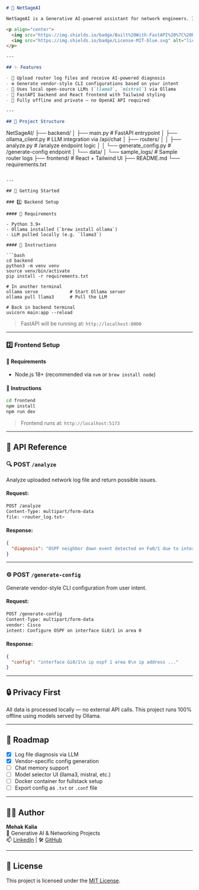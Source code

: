 ```markdown
# 🧠 NetSageAI

NetSageAI is a Generative AI-powered assistant for network engineers. It diagnoses network issues from router logs and generates vendor-specific CLI configurations using open-source LLMs like `llama3` via [Ollama](https://ollama.com).

<p align="center">
  <img src="https://img.shields.io/badge/Built%20With-FastAPI%20%7C%20React%20%7C%20Ollama-0A0A0A?style=flat&logo=vercel&logoColor=white" alt="stack badge" />
  <img src="https://img.shields.io/badge/License-MIT-blue.svg" alt="license badge" />
</p>

---

## ✨ Features

- 📄 Upload router log files and receive AI-powered diagnosis  
- ⚙️ Generate vendor-style CLI configurations based on your intent  
- 🧠 Uses local open-source LLMs (`llama3`, `mistral`) via Ollama  
- 🧩 FastAPI backend and React frontend with Tailwind styling  
- 🔐 Fully offline and private — no OpenAI API required  

---

## 📁 Project Structure

```
NetSageAI/
├── backend/
│   ├── main.py                  # FastAPI entrypoint
│   ├── ollama_client.py         # LLM integration via /api/chat
│   ├── routers/
│   │   ├── analyze.py           # /analyze endpoint logic
│   │   └── generate_config.py   # /generate-config endpoint
│   └── data/
│       └── sample_logs/         # Sample router logs
├── frontend/                    # React + Tailwind UI
├── README.md
└── requirements.txt
```

---

## 🚀 Getting Started

### 1️⃣ Backend Setup

#### 🧰 Requirements

- Python 3.9+
- Ollama installed (`brew install ollama`)
- LLM pulled locally (e.g. `llama3`)

#### 🔧 Instructions

```bash
cd backend
python3 -m venv venv
source venv/bin/activate
pip install -r requirements.txt

# In another terminal
ollama serve            # Start Ollama server
ollama pull llama3      # Pull the LLM

# Back in backend terminal
uvicorn main:app --reload
```

> FastAPI will be running at: `http://localhost:8000`

---

### 2️⃣ Frontend Setup

#### 🧰 Requirements

- Node.js 18+ (recommended via `nvm` or `brew install node`)

#### 🔧 Instructions

```bash
cd frontend
npm install
npm run dev
```

> Frontend runs at: `http://localhost:5173`

---

## 🧪 API Reference

### 🔍 POST `/analyze`

Analyze uploaded network log file and return possible issues.

#### Request:
```bash
POST /analyze
Content-Type: multipart/form-data
file: <router_log.txt>
```

#### Response:
```json
{
  "diagnosis": "OSPF neighbor down event detected on Fa0/1 due to interface flap."
}
```

---

### ⚙️ POST `/generate-config`

Generate vendor-style CLI configuration from user intent.

#### Request:
```bash
POST /generate-config
Content-Type: multipart/form-data
vendor: Cisco
intent: Configure OSPF on interface Gi0/1 in area 0
```

#### Response:
```json
{
  "config": "interface Gi0/1\n ip ospf 1 area 0\n ip address ..."
}
```

---

## 🔒 Privacy First

All data is processed locally — no external API calls. This project runs 100% offline using models served by Ollama.

---

## 📌 Roadmap

- [x] Log file diagnosis via LLM
- [x] Vendor-specific config generation
- [ ] Chat memory support
- [ ] Model selector UI (llama3, mistral, etc.)
- [ ] Docker container for fullstack setup
- [ ] Export config as `.txt` or `.conf` file

---

## 🧑‍💻 Author

**Mehak Kalia**  
💼 Generative AI & Networking Projects  
📫 [LinkedIn](https://www.linkedin.com/in/mehak-kalia) | 🛠️ [GitHub](https://github.com/mehakkalia)

---

## 📄 License

This project is licensed under the [MIT License](LICENSE).
```
